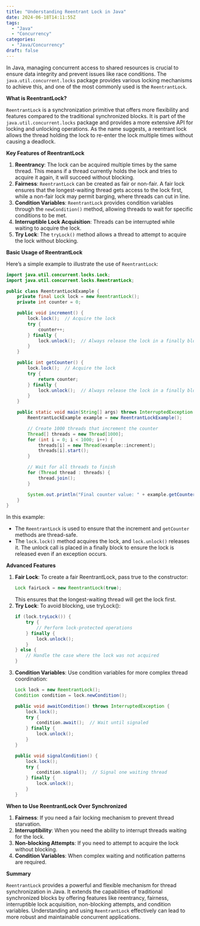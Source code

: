 ```yaml
---
title: "Understanding Reentrant Lock in Java"
date: 2024-06-18T14:11:55Z
tags:
  - "Java"
  - "Concurrency"
categories:
  - "Java/Concurrency"
draft: false
---
```


In Java, managing concurrent access to shared resources is crucial to ensure data integrity and prevent issues like 
race conditions. The `java.util.concurrent.locks` package provides various locking mechanisms to achieve this, 
and one of the most commonly used is the `ReentrantLock`.

**What is ReentrantLock?**

`ReentrantLock` is a synchronization primitive that offers more flexibility and features compared to the 
traditional synchronized blocks. It is part of the `java.util.concurrent.locks` package and 
provides a more extensive API for locking and unlocking operations. As the name suggests, 
a reentrant lock allows the thread holding the lock to re-enter the lock multiple times without causing a deadlock.

**Key Features of ReentrantLock**

1. **Reentrancy**: The lock can be acquired multiple times by the same thread. 
This means if a thread currently holds the lock and tries to acquire it again, it will succeed without blocking.
2. **Fairness**: `ReentrantLock` can be created as fair or non-fair. 
A fair lock ensures that the longest-waiting thread gets access to the lock first, 
while a non-fair lock may permit barging, where threads can cut in line.
3. **Condition Variables**: `ReentrantLock` provides condition variables through 
the `newCondition()` method, allowing threads to wait for specific conditions to be met.
4. **Interruptible Lock Acquisition**: Threads can be interrupted while waiting to acquire the lock.
5. **Try Lock**: The `tryLock()` method allows a thread to attempt to acquire the lock without blocking.

**Basic Usage of ReentrantLock**

Here’s a simple example to illustrate the use of `ReentrantLock`:

```java
import java.util.concurrent.locks.Lock;
import java.util.concurrent.locks.ReentrantLock;

public class ReentrantLockExample {
    private final Lock lock = new ReentrantLock();
    private int counter = 0;

    public void increment() {
        lock.lock();  // Acquire the lock
        try {
            counter++;
        } finally {
            lock.unlock();  // Always release the lock in a finally block
        }
    }

    public int getCounter() {
        lock.lock();  // Acquire the lock
        try {
            return counter;
        } finally {
            lock.unlock();  // Always release the lock in a finally block
        }
    }

    public static void main(String[] args) throws InterruptedException {
        ReentrantLockExample example = new ReentrantLockExample();

        // Create 1000 threads that increment the counter
        Thread[] threads = new Thread[1000];
        for (int i = 0; i < 1000; i++) {
            threads[i] = new Thread(example::increment);
            threads[i].start();
        }

        // Wait for all threads to finish
        for (Thread thread : threads) {
            thread.join();
        }

        System.out.println("Final counter value: " + example.getCounter());
    }
}
```

In this example:

- The `ReentrantLock` is used to ensure that the increment and `getCounter` methods are thread-safe.
- The `lock.lock()` method acquires the lock, and `lock.unlock()` releases it. 
The unlock call is placed in a finally block to ensure the lock is released even if an exception occurs.

**Advanced Features**

1. **Fair Lock**: To create a fair ReentrantLock, pass true to the constructor:  
    ```java 
    Lock fairLock = new ReentrantLock(true);
    ```
    This ensures that the longest-waiting thread will get the lock first.
2. **Try Lock**: To avoid blocking, use tryLock():
    ```java
    if (lock.tryLock()) {
        try {
            // Perform lock-protected operations
        } finally {
            lock.unlock();
        }
    } else {
        // Handle the case where the lock was not acquired
    }
    ```
3. **Condition Variables**: Use condition variables for more complex thread coordination:
    ```java
    Lock lock = new ReentrantLock();
    Condition condition = lock.newCondition();
    
    public void awaitCondition() throws InterruptedException {
        lock.lock();
        try {
            condition.await();  // Wait until signaled
        } finally {
            lock.unlock();
        }
    }
    
    public void signalCondition() {
        lock.lock();
        try {
            condition.signal();  // Signal one waiting thread
        } finally {
            lock.unlock();
        }
    }
    ```

**When to Use ReentrantLock Over Synchronized**

1. **Fairness**: If you need a fair locking mechanism to prevent thread starvation.
2. **Interruptibility**: When you need the ability to interrupt threads waiting for the lock.
3. **Non-blocking Attempts**: If you need to attempt to acquire the lock without blocking.
4. **Condition Variables**: When complex waiting and notification patterns are required.

**Summary**

`ReentrantLock` provides a powerful and flexible mechanism for thread synchronization in Java. 
It extends the capabilities of traditional synchronized blocks by offering features 
like reentrancy, fairness, interruptible lock acquisition, non-blocking attempts, and condition variables. 
Understanding and using `ReentrantLock` effectively can lead to more robust and maintainable concurrent applications.
